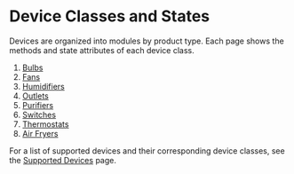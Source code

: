 # Device Classes and States

Devices are organized into modules by product type. Each page shows the methods and state attributes of each device class.

1. [Bulbs](./bulbs.md)
2. [Fans](fans.md)
3. [Humidifiers](humidifiers.md)
4. [Outlets](outlets.md)
5. [Purifiers](air_purifiers.md)
6. [Switches](switches.md)
7. [Thermostats](thermostats.md)
8. [Air Fryers](kitchen.md)

For a list of supported devices and their corresponding device classes, see the [Supported Devices](../supported_devices.md) page.